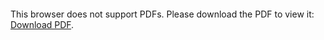<object data="christ-in-song/CIS1908pdfs/119.pdf" type="application/pdf" width="100%" height="1024px">
    <embed src="christ-in-song/CIS1908pdfs/119.pdf">
        <p>This browser does not support PDFs. Please download the PDF to view it: <a href="christ-in-song/CIS1908pdfs/119.pdf">Download PDF</a>.</p>
    </embed>
</object>
